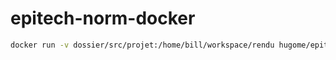 # epitech-norm-docker
```bash
docker run -v dossier/src/projet:/home/bill/workspace/rendu hugome/epitech-norm-docker
```
